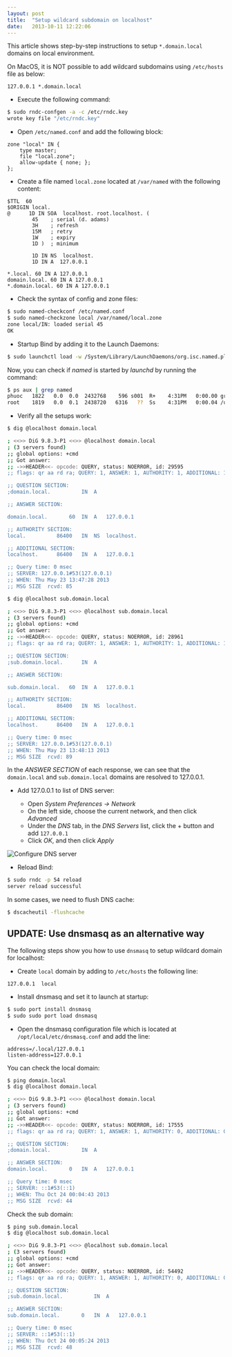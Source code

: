 ```yaml
---
layout: post
title:  "Setup wildcard subdomain on localhost"
date:   2013-10-11 12:22:06
---
```


This article shows step-by-step instructions to setup ```*.domain.local``` domains on local environment.

On MacOS, it is NOT possible to add wildcard subdomains using ```/etc/hosts``` file as below:

```
127.0.0.1 *.domain.local
```

* Execute the following command:

```bash
$ sudo rndc-confgen -a -c /etc/rndc.key
wrote key file "/etc/rndc.key"
```
* Open ```/etc/named.conf``` and add the following block:

```
zone "local" IN {
    type master;
    file "local.zone";
    allow-update { none; };
};
```

* Create a file named ```local.zone``` located at ```/var/named``` with the following content:

```
$TTL  60
$ORIGIN local.
@      1D IN SOA  localhost. root.localhost. (
        45    ; serial (d. adams)
        3H    ; refresh
        15M   ; retry
        1W    ; expiry
        1D )  ; minimum

        1D IN NS  localhost.
        1D IN A  127.0.0.1

*.local. 60 IN A 127.0.0.1
domain.local. 60 IN A 127.0.0.1
*.domain.local. 60 IN A 127.0.0.1
```

* Check the syntax of config and zone files:

```bash
$ sudo named-checkconf /etc/named.conf
$ sudo named-checkzone local /var/named/local.zone
zone local/IN: loaded serial 45
OK
```

* Startup Bind by adding it to the Launch Daemons:

```bash
$ sudo launchctl load -w /System/Library/LaunchDaemons/org.isc.named.plist
```

Now, you can check if _named_ is started by _launchd_ by running the command:

```bash
$ ps aux | grep named
phuoc   1822   0.0  0.0  2432768    596 s001  R+    4:31PM   0:00.00 grep named
root    1819   0.0  0.1  2438720   6316   ??  Ss    4:31PM   0:00.04 /usr/sbin/named -f
```

* Verify all the setups work:

```bash
$ dig @localhost domain.local

; <<>> DiG 9.8.3-P1 <<>> @localhost domain.local
; (3 servers found)
;; global options: +cmd
;; Got answer:
;; ->>HEADER<<- opcode: QUERY, status: NOERROR, id: 29595
;; flags: qr aa rd ra; QUERY: 1, ANSWER: 1, AUTHORITY: 1, ADDITIONAL: 1

;; QUESTION SECTION:
;domain.local.			IN	A

;; ANSWER SECTION:

domain.local.		60	IN	A	127.0.0.1

;; AUTHORITY SECTION:
local.			86400	IN	NS	localhost.

;; ADDITIONAL SECTION:
localhost.		86400	IN	A	127.0.0.1

;; Query time: 0 msec
;; SERVER: 127.0.0.1#53(127.0.0.1)
;; WHEN: Thu May 23 13:47:28 2013
;; MSG SIZE  rcvd: 85
```

```bash
$ dig @localhost sub.domain.local

; <<>> DiG 9.8.3-P1 <<>> @localhost sub.domain.local
; (3 servers found)
;; global options: +cmd
;; Got answer:
;; ->>HEADER<<- opcode: QUERY, status: NOERROR, id: 28961
;; flags: qr aa rd ra; QUERY: 1, ANSWER: 1, AUTHORITY: 1, ADDITIONAL: 1

;; QUESTION SECTION:
;sub.domain.local.		IN	A

;; ANSWER SECTION:

sub.domain.local.	60	IN	A	127.0.0.1

;; AUTHORITY SECTION:
local.			86400	IN	NS	localhost.

;; ADDITIONAL SECTION:
localhost.		86400	IN	A	127.0.0.1

;; Query time: 0 msec
;; SERVER: 127.0.0.1#53(127.0.0.1)
;; WHEN: Thu May 23 13:48:13 2013
;; MSG SIZE  rcvd: 89
```

In the _ANSWER SECTION_ of each response, we can see that the ```domain.local``` and ```sub.domain.local``` domains are resolved to 127.0.0.1.

* Add 127.0.0.1 to list of DNS server:

	- Open _System Preferences &rarr; Network_
	- On the left side, choose the current network, and then click _Advanced_
  	- Under the _DNS_ tab, in the _DNS Servers_ list, click the + button and add ```127.0.0.1```
  	- Click _OK_, and then click _Apply_

![Configure DNS server](/img/modify-dns.png)

* Reload Bind:

```bash
$ sudo rndc -p 54 reload
server reload successful
```

In some cases, we need to flush DNS cache:

```bash
$ dscacheutil -flushcache
```

## UPDATE: Use dnsmasq as an alternative way

The following steps show you how to use ```dnsmasq``` to setup wildcard domain for localhost:

* Create ```local``` domain by adding to ```/etc/hosts``` the following line:

```
127.0.0.1  local
```

* Install dnsmasq and set it to launch at startup:

```bash
$ sudo port install dnsmasq
$ sudo sudo port load dnsmasq
```

* Open the dnsmasq configuration file which is located at ```/opt/local/etc/dnsmasq.conf``` and add the line:

```
address=/.local/127.0.0.1
listen-address=127.0.0.1
```

You can check the local domain:

```bash
$ ping domain.local
$ dig @localhost domain.local

; <<>> DiG 9.8.3-P1 <<>> @localhost domain.local
; (3 servers found)
;; global options: +cmd
;; Got answer:
;; ->>HEADER<<- opcode: QUERY, status: NOERROR, id: 17555
;; flags: qr aa rd ra; QUERY: 1, ANSWER: 1, AUTHORITY: 0, ADDITIONAL: 0

;; QUESTION SECTION:
;domain.local.			IN	A

;; ANSWER SECTION:
domain.local.		0	IN	A	127.0.0.1

;; Query time: 0 msec
;; SERVER: ::1#53(::1)
;; WHEN: Thu Oct 24 00:04:43 2013
;; MSG SIZE  rcvd: 44
```

Check the sub domain:

```bash
$ ping sub.domain.local
$ dig @localhost sub.domain.local

; <<>> DiG 9.8.3-P1 <<>> @localhost sub.domain.local
; (3 servers found)
;; global options: +cmd
;; Got answer:
;; ->>HEADER<<- opcode: QUERY, status: NOERROR, id: 54492
;; flags: qr aa rd ra; QUERY: 1, ANSWER: 1, AUTHORITY: 0, ADDITIONAL: 0

;; QUESTION SECTION:
;sub.domain.local.			IN	A

;; ANSWER SECTION:
sub.domain.local.		0	IN	A	127.0.0.1

;; Query time: 0 msec
;; SERVER: ::1#53(::1)
;; WHEN: Thu Oct 24 00:05:24 2013
;; MSG SIZE  rcvd: 48
```